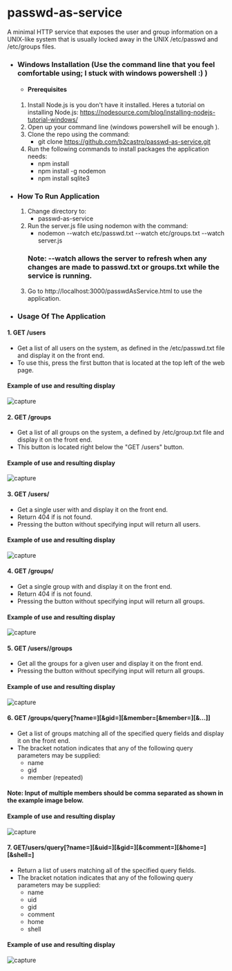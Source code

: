 # passwd-as-service
A minimal HTTP service that exposes the user and group information on a UNIX-like system that is usually locked away in the UNIX /etc/passwd and /etc/groups files.

- ### Windows Installation (Use the command line that you feel comfortable using; I stuck with windows powershell :) )
  - #### Prerequisites
  1. Install Node.js is you don't have it installed. Heres a tutorial on installing Node.js: https://nodesource.com/blog/installing-nodejs-tutorial-windows/
  3. Open up your command line (windows powershell will be enough ).
  2. Clone the repo using the command: 
      - git clone https://github.com/b2castro/passwd-as-service.git
  3. Run the following commands to install packages the application needs: 
      - npm install
      - npm install -g nodemon
      - npm install sqlite3
  
- ### How To Run Application
  1. Change directory to:  
      -  passwd-as-service
  2. Run the server.js file using nodemon with the command: 
     -  nodemon --watch etc/passwd.txt --watch etc/groups.txt --watch server.js  
     ### Note: --watch allows the server to refresh when any changes are made to passwd.txt or groups.txt while the service is running.
  3. Go to http://localhost:3000/passwdAsService.html to use the application.
  
- ### Usage Of The Application
 #### 1. GET /users
  - Get a list of all users on the system, as defined in the /etc/passwd.txt file and display it on the front end. 
  - To use this, press the first button that is located at the top left of the web page.

  #### Example of use and resulting display 
  ![capture](https://user-images.githubusercontent.com/7214905/42538122-ceedcd34-844b-11e8-9c56-bf910159a96e.PNG)
  
 #### 2. GET /groups
  - Get a list of all groups on the system, a defined by /etc/group.txt file and display it on the front end.
  - This button is located right below the "GET /users" button. 
 
  #### Example of use and resulting display
  ![capture](https://user-images.githubusercontent.com/7214905/42538317-8127ca9a-844c-11e8-8065-702a3f71efb4.PNG)

 #### 3. GET /users/<uid>
  - Get a single user with <uid> and display it on the front end. 
  - Return 404 if <uid> is not found.
  - Pressing the button without specifying input will return all users.
  
   #### Example of use and resulting display
   ![capture](https://user-images.githubusercontent.com/7214905/42538556-1b638df6-844d-11e8-870d-205f5d1e10a2.PNG)

 #### 4. GET /groups/<gid>
  - Get a single group with <gid> and display it on the front end. 
  - Return 404 if <gid> is not found. 
  - Pressing the button without specifying input will return all groups.
  
  #### Example of use and resulting display
  ![capture](https://user-images.githubusercontent.com/7214905/42538729-97094d4c-844d-11e8-9d5b-d214817853f4.PNG)

 #### 5. GET /users/<uid>/groups
   - Get all the groups for a given user and display it on the front end.
   - Pressing the button without specifying input will return all groups.
 
  #### Example of use and resulting display
  ![capture](https://user-images.githubusercontent.com/7214905/42538972-5ae0038c-844e-11e8-9b66-7414f90f9ca9.PNG)

 #### 6. GET /groups/query[?name=<nq>][&gid=<gq>][&member=<mq1>[&member=<mq2>][&...]]
   - Get a list of groups matching all of the specified query fields and display it on the front end. 
   - The bracket notation indicates that any of the following query parameters may be supplied:
        - name
        - gid
        - member (repeated)
   #### Note:  Input of multiple members should be comma separated as shown in the example image below.

 #### Example of use and resulting display
  ![capture](https://user-images.githubusercontent.com/7214905/42539351-b683fbc0-844f-11e8-8859-2bb53f8dbc0a.PNG)
  
 #### 7. GET/users/query[?name=<nq>][&uid=<uq>][&gid=<gq>][&comment=<cq>][&home=<hq>][&shell=<sq>]
   - Return a list of users matching all of the specified query fields. 
   - The bracket notation indicates that any of the following query parameters may be supplied:
      - name
      - uid
      - gid
      - comment
      - home
      - shell

 #### Example of use and resulting display 
 ![capture](https://user-images.githubusercontent.com/7214905/42539717-ccdc6cb2-8450-11e8-90ec-a1f8db3a1fc1.PNG)



